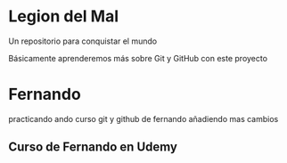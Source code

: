 # Legion del Mal
Un repositorio para conquistar el mundo

Básicamente aprenderemos más sobre Git y GitHub con este proyecto


# Fernando

practicando ando 
curso git y github de fernando 
añadiendo mas cambios 
## Curso de Fernando en Udemy
